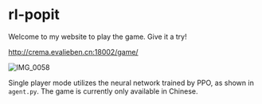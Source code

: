 # rl-popit
Welcome to my website to play the game. Give it a try!

http://crema.evalieben.cn:18002/game/

![IMG_0058](https://user-images.githubusercontent.com/100750226/200778650-18d735be-b4af-4169-99c1-44e8d0540959.jpeg)

Single player mode utilizes the neural network trained by PPO, as shown in `agent.py`.
The game is currently only available in Chinese.
